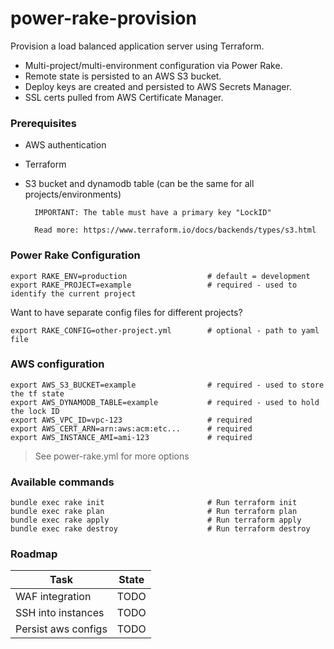 # power-rake-provision
Provision a load balanced application server using Terraform.

- Multi-project/multi-environment configuration via Power Rake.
- Remote state is persisted to an AWS S3 bucket.
- Deploy keys are created and persisted to AWS Secrets Manager.
- SSL certs pulled from AWS Certificate Manager.

### Prerequisites 
- AWS authentication
- Terraform
- S3 bucket and dynamodb table (can be the same for all projects/environments)

        IMPORTANT: The table must have a primary key "LockID"
      
        Read more: https://www.terraform.io/docs/backends/types/s3.html

### Power Rake Configuration

```
export RAKE_ENV=production                  # default = development
export RAKE_PROJECT=example                 # required - used to identify the current project
```

Want to have separate config files for different projects?

```
export RAKE_CONFIG=other-project.yml        # optional - path to yaml file
```

### AWS configuration

```
export AWS_S3_BUCKET=example                # required - used to store the tf state
export AWS_DYNAMODB_TABLE=example           # required - used to hold the lock ID
export AWS_VPC_ID=vpc-123                   # required
export AWS_CERT_ARN=arn:aws:acm:etc...      # required
export AWS_INSTANCE_AMI=ami-123             # required
```

> See power-rake.yml for more options


### Available commands

```
bundle exec rake init                       # Run terraform init
bundle exec rake plan                       # Run terraform plan
bundle exec rake apply                      # Run terraform apply
bundle exec rake destroy                    # Run terraform destroy
```

### Roadmap

Task | State
-----|-----
WAF integration | TODO
SSH into instances | TODO
Persist aws configs | TODO 